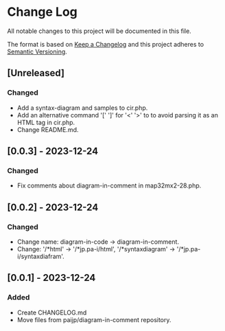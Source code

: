 # Change Log
All notable changes to this project will be documented in this file.

The format is based on [Keep a Changelog](http://keepachangelog.com/)
and this project adheres to [Semantic Versioning](http://semver.org/).

## [Unreleased]
### Changed
- Add a syntax-diagram and samples to cir.php.
- Add an alternative command '[' ']' for '<' '>' to to avoid parsing it as an HTML tag in cir.php.
- Change README.md.

## [0.0.3] - 2023-12-24
### Changed
- Fix comments about diagram-in-comment in map32mx2-28.php.

## [0.0.2] - 2023-12-24
### Changed
- Change name: diagram-in-code -> diagram-in-comment.
- Change: '/*html' -> '/*jp.pa-i/html', '/*syntaxdiagram' -> '/*jp.pa-i/syntaxdiafram'.

## [0.0.1] - 2023-12-24
### Added 
- Create CHANGELOG.md
- Move files from paijp/diagram-in-comment repository.
